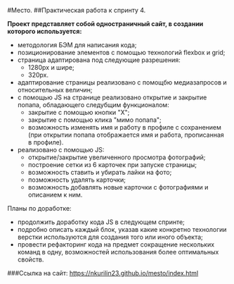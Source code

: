 #Место. 
##Практическая работа к спринту 4.

**Проект представляет собой одностраничный сайт, в создании которого используется:**
- методология БЭМ для написания кода;
- позиционирование элементов c помощью технологий flexbox и grid;
- страница адаптирована под следующие разрешения:
    - 1280px и шире;
    - 320px.
- адаптирование страницы реализовано с помощбю медиазапросов и относительных величин;
- с помощью JS на странице реализовано открытие и закрытие попапа, обладающего следубщим функционалом:
  - закрытие с помощью кнопки "Х";
  - закрытие с помощью клика "мимо попапа";
  - возможность изменять имя и работу в профиле с сохранением (при открытии попапа отображается имя и работа, прописанная в профиле).
- реализовано с помощью JS:
  - открытие/закрытие увеличенного просмотра фотографий;
  - построение сетки из 6 карточек при запуске страницы;
  - возможность ставить и убирать лайки на фото;
  - позможность удалять карточки;
  - возможность добавлять новые карточки с фотографиями и описанием к ним.

Планы по доработке:
- продолжить доработку кода JS в следующем спринте;
- подробно описать каждый блок, указав какие конкретно технологии верстки используются для создания того или иного объекта;
- провести рефакторинг кода на предмет сокращение нескольких команд в одну, возможностей использования более оптимальных свойств.

###Ссылка на сайт: https://nkurilin23.github.io/mesto/index.html